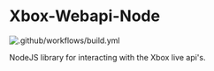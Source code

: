 # Xbox-Webapi-Node
![.github/workflows/build.yml](https://github.com/unknownskl/xbox-webapi-node/workflows/.github/workflows/build.yml/badge.svg?branch=release%2F1.0.1)
<!-- [![Quality Gate](https://sonarcloud.io/api/project_badges/measure?project=xbox-webapi-node&metric=alert_status&branch=release/1.0.0)](https://sonarcloud.io/component_measures?id=xbox-webapi-node&metric=alert_status)
[![Technical debt](https://sonarcloud.io/api/project_badges/measure?project=xbox-webapi-node&metric=sqale_index&branch=release/1.0.0)](https://sonarcloud.io/component_measures?id=xbox-webapi-node&metric=sqale_index)
[![Bugs](https://sonarcloud.io/api/project_badges/measure?project=xbox-webapi-node&metric=bugs&branch=release/1.0.0)](https://sonarcloud.io/component_measures?id=xbox-webapi-node&metric=bugs)
[![Coverage](https://sonarcloud.io/api/project_badges/measure?project=xbox-webapi-node&metric=coverage&branch=release/1.0.0)](https://sonarcloud.io/component_measures?id=xbox-webapi-node&metric=coverage) -->

NodeJS library for interacting with the Xbox live api's.